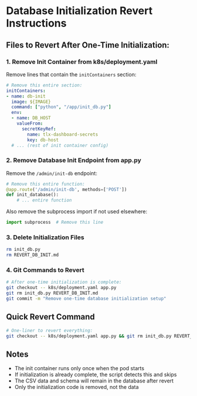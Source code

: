 # Database Initialization Revert Instructions

## Files to Revert After One-Time Initialization:

### 1. Remove Init Container from k8s/deployment.yaml
Remove lines that contain the `initContainers` section:

```yaml
# Remove this entire section:
initContainers:
- name: db-init
  image: ${IMAGE}
  command: ["python", "/app/init_db.py"]
  env:
  - name: DB_HOST
    valueFrom:
      secretKeyRef:
        name: tlx-dashboard-secrets
        key: db-host
  # ... (rest of init container config)
```

### 2. Remove Database Init Endpoint from app.py
Remove the `/admin/init-db` endpoint:

```python
# Remove this entire function:
@app.route('/admin/init-db', methods=['POST'])
def init_database():
    # ... entire function
```

Also remove the subprocess import if not used elsewhere:
```python
import subprocess  # Remove this line
```

### 3. Delete Initialization Files
```bash
rm init_db.py
rm REVERT_DB_INIT.md
```

### 4. Git Commands to Revert
```bash
# After one-time initialization is complete:
git checkout -- k8s/deployment.yaml app.py
git rm init_db.py REVERT_DB_INIT.md
git commit -m "Remove one-time database initialization setup"
```

## Quick Revert Command
```bash
# One-liner to revert everything:
git checkout -- k8s/deployment.yaml app.py && git rm init_db.py REVERT_DB_INIT.md
```

## Notes
- The init container runs only once when the pod starts
- If initialization is already complete, the script detects this and skips
- The CSV data and schema will remain in the database after revert
- Only the initialization code is removed, not the data